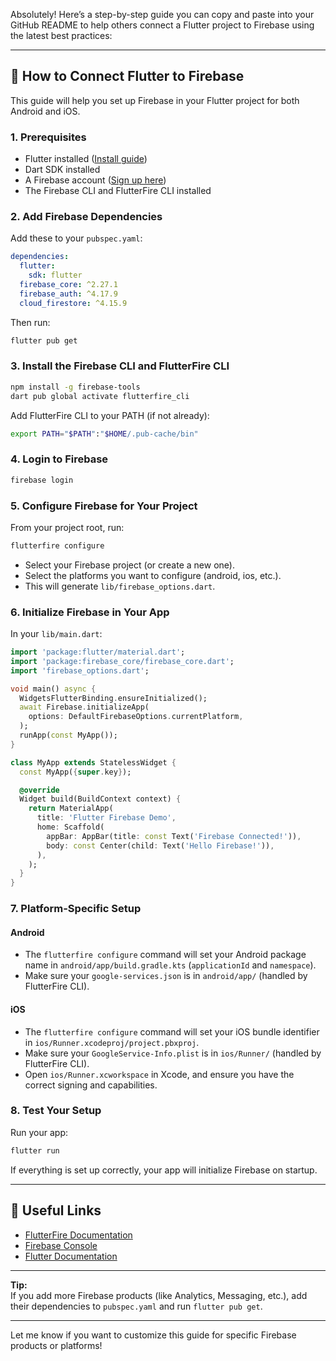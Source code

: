 Absolutely! Here’s a step-by-step guide you can copy and paste into your GitHub README to help others connect a Flutter project to Firebase using the latest best practices:

---

## 🚀 How to Connect Flutter to Firebase

This guide will help you set up Firebase in your Flutter project for both Android and iOS.

### 1. Prerequisites

- Flutter installed ([Install guide](https://docs.flutter.dev/get-started/install))
- Dart SDK installed
- A Firebase account ([Sign up here](https://firebase.google.com/))
- The Firebase CLI and FlutterFire CLI installed

### 2. Add Firebase Dependencies

Add these to your `pubspec.yaml`:

```yaml
dependencies:
  flutter:
    sdk: flutter
  firebase_core: ^2.27.1
  firebase_auth: ^4.17.9
  cloud_firestore: ^4.15.9
```

Then run:

```sh
flutter pub get
```

### 3. Install the Firebase CLI and FlutterFire CLI

```sh
npm install -g firebase-tools
dart pub global activate flutterfire_cli
```

Add FlutterFire CLI to your PATH (if not already):

```sh
export PATH="$PATH":"$HOME/.pub-cache/bin"
```

### 4. Login to Firebase

```sh
firebase login
```

### 5. Configure Firebase for Your Project

From your project root, run:

```sh
flutterfire configure
```

- Select your Firebase project (or create a new one).
- Select the platforms you want to configure (android, ios, etc.).
- This will generate `lib/firebase_options.dart`.

### 6. Initialize Firebase in Your App

In your `lib/main.dart`:

```dart
import 'package:flutter/material.dart';
import 'package:firebase_core/firebase_core.dart';
import 'firebase_options.dart';

void main() async {
  WidgetsFlutterBinding.ensureInitialized();
  await Firebase.initializeApp(
    options: DefaultFirebaseOptions.currentPlatform,
  );
  runApp(const MyApp());
}

class MyApp extends StatelessWidget {
  const MyApp({super.key});

  @override
  Widget build(BuildContext context) {
    return MaterialApp(
      title: 'Flutter Firebase Demo',
      home: Scaffold(
        appBar: AppBar(title: const Text('Firebase Connected!')),
        body: const Center(child: Text('Hello Firebase!')),
      ),
    );
  }
}
```

### 7. Platform-Specific Setup

#### Android

- The `flutterfire configure` command will set your Android package name in `android/app/build.gradle.kts` (`applicationId` and `namespace`).
- Make sure your `google-services.json` is in `android/app/` (handled by FlutterFire CLI).

#### iOS

- The `flutterfire configure` command will set your iOS bundle identifier in `ios/Runner.xcodeproj/project.pbxproj`.
- Make sure your `GoogleService-Info.plist` is in `ios/Runner/` (handled by FlutterFire CLI).
- Open `ios/Runner.xcworkspace` in Xcode, and ensure you have the correct signing and capabilities.

### 8. Test Your Setup

Run your app:

```sh
flutter run
```

If everything is set up correctly, your app will initialize Firebase on startup.

---

## 🔗 Useful Links

- [FlutterFire Documentation](https://firebase.flutter.dev/docs/overview)
- [Firebase Console](https://console.firebase.google.com/)
- [Flutter Documentation](https://docs.flutter.dev/)

---

**Tip:**  
If you add more Firebase products (like Analytics, Messaging, etc.), add their dependencies to `pubspec.yaml` and run `flutter pub get`.

---

Let me know if you want to customize this guide for specific Firebase products or platforms!
